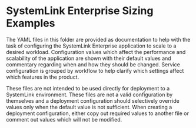 # SystemLink Enterprise Sizing Examples

The YAML files in this folder are provided as documentation to help with the
task of configuring the SystemLink Enterprise application to scale to a desired
workload. Configuration values which affect the performance and scalability of
the application are shown with their default values and commentary regarding
when and how they should be changed. Service configuration is grouped by
workflow to help clarify which settings affect which features in the product.

These files are not intended to be used directly for deployment to a SystemLink
environment. These files are not a valid configuration by themselves and a
deployment configuration should selectively override values only when the
default value is not sufficient. When creating a deployment configuration,
either copy out required values to another file or comment out values which will
not be modified.

